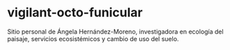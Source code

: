 # vigilant-octo-funicular
Sitio personal de Ángela Hernández-Moreno, investigadora en ecología del paisaje, servicios ecosistémicos y cambio de uso del suelo.
